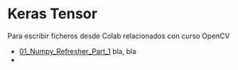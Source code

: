 # Keras Tensor
Para escribir ficheros desde Colab relacionados con curso OpenCV

+ [01_Numpy_Refresher_Part_1]([linkurl](https://github.com/sgcortes/KerasTensor/blob/master/01_Numpy_Refresher_Part_1.ipynb))
bla, bla
+ 
